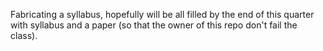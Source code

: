 Fabricating a syllabus, hopefully will be all filled by the end of this quarter with syllabus and a paper (so that the owner of this repo don't fail the class).

